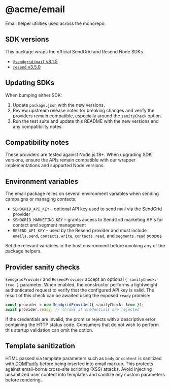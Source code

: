 # @acme/email

Email helper utilities used across the monorepo.

## SDK versions

This package wraps the official SendGrid and Resend Node SDKs.

- [`@sendgrid/mail` v8.1.5](https://www.npmjs.com/package/@sendgrid/mail)
- [`resend` v3.5.0](https://www.npmjs.com/package/resend)

## Updating SDKs

When bumping either SDK:

1. Update `package.json` with the new versions.
2. Review upstream release notes for breaking changes and verify the providers remain compatible, especially around the `sanityCheck` option.
3. Run the test suite and update this README with the new versions and any compatibility notes.

## Compatibility notes

These providers are tested against Node.js 18+. When upgrading SDK versions,
ensure the APIs remain compatible with our wrapper implementations and supported
Node versions.

## Environment variables

The email package relies on several environment variables when sending
campaigns or managing contacts:

- `SENDGRID_API_KEY` – optional API key used to send mail via the SendGrid provider
- `SENDGRID_MARKETING_KEY` – grants access to SendGrid marketing APIs for
  contact and segment management
- `RESEND_API_KEY` – used by the Resend provider and must include `emails.send`,
  `contacts.write`, `contacts.read`, and `segments.read` scopes

Set the relevant variables in the host environment before invoking any of the
package helpers.

## Provider sanity checks

`SendgridProvider` and `ResendProvider` accept an optional `{ sanityCheck: true }`
parameter. When enabled, the constructor performs a lightweight authenticated
request to verify that the configured API key is valid.  The result of this
check can be awaited using the exposed `ready` promise:

```ts
const provider = new SendgridProvider({ sanityCheck: true });
await provider.ready; // throws if credentials are rejected
```

If the credentials are invalid, the promise rejects with a descriptive error
containing the HTTP status code.  Consumers that do not wish to perform this
startup validation can omit the option.

## Template sanitization

HTML passed via template parameters such as `body` or `content` is sanitized
with [DOMPurify](https://github.com/cure53/DOMPurify) before being inserted into
email markup. This protects against email-borne cross-site scripting (XSS)
attacks. Avoid injecting unsanitized user content into templates and sanitize
any custom parameters before rendering.
